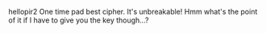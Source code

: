hellopir2
One time pad best cipher. It's unbreakable! Hmm what's the point of it if I have to give you the key though...?
